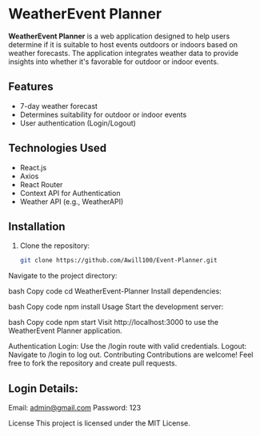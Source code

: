 # WeatherEvent Planner

**WeatherEvent Planner** is a web application designed to help users determine if it is suitable to host events outdoors or indoors based on weather forecasts. The application integrates weather data to provide insights into whether it's favorable for outdoor or indoor events.

## Features

- 7-day weather forecast
- Determines suitability for outdoor or indoor events
- User authentication (Login/Logout)

## Technologies Used

- React.js
- Axios
- React Router
- Context API for Authentication
- Weather API (e.g., WeatherAPI)

## Installation

1. Clone the repository:
   ```bash
   git clone https://github.com/Awill100/Event-Planner.git
Navigate to the project directory:

bash
Copy code
cd WeatherEvent-Planner
Install dependencies:

bash
Copy code
npm install
Usage
Start the development server:

bash
Copy code
npm start
Visit http://localhost:3000 to use the WeatherEvent Planner application.

Authentication
Login: Use the /login route with valid credentials.
Logout: Navigate to /login to log out.
Contributing
Contributions are welcome! Feel free to fork the repository and create pull requests.

## Login Details:
Email: admin@gmail.com
Password: 123


License
This project is licensed under the MIT License.
